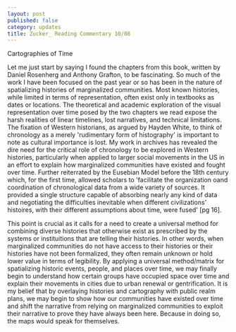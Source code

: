 ```yaml
---
layout: post
published: false
category: updates
title: Zucker_ Reading Commentary 10/08
---
```

Cartographies of Time

Let me just start by saying I found the chapters from this book, written by Daniel Rosenherg and Anthony Grafton, to be fascinating. So much of the work I have been focused on the past year or so has been in the nature of spatializing histories of marginalized communities. Most known histories, while limited in terms of representation, often exist only in textbooks as dates or locations. The theoretical and academic exploration of the visual representation over time posed by the two chapters we read expose the harsh realities of linear timelines, lost narratives, and technical limitations. The fixation of Western historians, as argued by Hayden White, to think of chronology as a merely 'rudimentary form of histography' is important to note as cultural importance is lost. My work in archives has revealed the dire need for the critical role of chronology to be explored in Western histories, particularly when applied to larger social movements in the US in an effort to explain how marginalized communities have existed and fought over time. Further reiterrated by the Eusebian Model before the 18th century which, for the first time, allowed scholars to 'facilitate the organization oand coordination of chronological data from a wide variety of sources. It provided a single structure capable of absorbing nearly any kind of data and negotiating the difficulties inevitable when different civilizations' histoires, with their different assumptions about time, were fused' [pg 16].

This point is crucial as it calls for a need to create a universal method for combining diverse histories that otherwise exist as prescribed by the systems or instituitions that are telling their histories. In other words, when marginalized communities do not have access to their histories or their histories have not been formalized, they often remain unknown or hold lower value in terms of legibility. By applying a universal method/matrix for spatializing historic events, people, and places over time, we may finally begin to understand how certain groups have occupied space over time and explain their movements in cities due to urban renewal or gentrification. It is my belief that by overlaying histories and cartography with public realm plans, we may begin to show how our communities have existed over time and shift the narrative from relying on marginalized communities to exploit their narrative to prove they have always been here. Because in doing so, the maps would speak for themselves. 